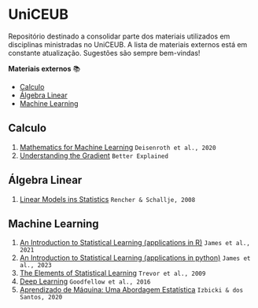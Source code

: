 
<!-- omit in toc -->
# UniCEUB

Repositório destinado a consolidar parte dos materiais utilizados em disciplinas ministradas no UniCEUB.
A lista de materiais externos está em constante atualização. Sugestões são sempre bem-vindas!

**Materiais externos** :books:

- [Calculo](#calculo)
- [Álgebra Linear](#álgebra-linear)
- [Machine Learning](#machine-learning)

## Calculo
1. [Mathematics for Machine Learning](https://mml-book.github.io/) `Deisenroth et al., 2020`
2. [Understanding the Gradient](https://betterexplained.com/articles/vector-calculus-understanding-the-gradient/#:~:text=The%20gradient%20is%20a%20fancy,no%20single%20direction%20of%20increase) `Better Explained`

## Álgebra Linear
1. [Linear Models ins Statistics](https://rikhtehgaran.iut.ac.ir/sites/rikhtehgaran.iut.ac.ir/files/files_course/linear_models_in_statistics_2nd_ed_rencher_2008_2p_0.pdf) `Rencher & Schallje, 2008`

## Machine Learning
1. [An Introduction to Statistical Learning (applications in R)](https://hastie.su.domains/ISLR2/ISLRv2_website.pdf) `James et al., 2021`
2. [An Introduction to Statistical Learning (applications in python)](https://hastie.su.domains/ISLP/ISLP_website.pdf) `James et al., 2023`
3. [The Elements of Statistical Learning](https://d1wqtxts1xzle7.cloudfront.net/31156736/10.1.1.158.8831.pdf?1366444917=&response-content-disposition=inline%3B+filename%3DThe_elements_of_statistical_learning_dat.pdf&Expires=1692383392&Signature=JmWUGAuWYSCQfHkLWmee~vxsHQoMy9yDQeZMzDppVd8KdGUT2OQkMtpOXCpuT1WPMzbu5HZrPkVlwIx2IIfBmZOOi4WiiFDnllxYb7OcamQqbU07pvuoi1AT9R7sBecYMgGd~GvixC5QVMG9BMhgNJjn5rjPHKzxwY6tAn~7h9kbU3O9XsAT8o27D8waMV5aKJqBsrvbf9iDC-f0OAEu-pNa-gfC0JXkRewhEVrTeGvfSR0rSaYSSGW~W9OHldvkMQPzp0BIfPtAh1FxtvQ2ZDsAUPoJL8jv2KNqgwvg6zbho2xb9EPmt4RMnTejHPIPZ580PjZ7-DZr~tWegn6Cug__&Key-Pair-Id=APKAJLOHF5GGSLRBV4ZA) `Trevor et al., 2009`
4. [Deep Learning](https://www.deeplearningbook.org/) `Goodfellow et al., 2016`
5. [Aprendizado de Máquina: Uma Abordagem Estatística](http://www.rizbicki.ufscar.br/AME.pdf) `Izbicki & dos Santos, 2020`
